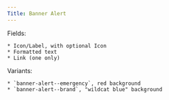 ```yaml
---
Title: Banner Alert
---
```


Fields: 
    
    * Icon/Label, with optional Icon
    * Formatted text
    * Link (one only)

Variants: 
    
    * `banner-alert--emergency`, red background
    * `banner-alert--brand`, "wildcat blue" background

